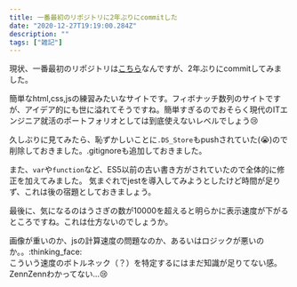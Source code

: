 ```yaml
---
title: 一番最初のリポジトリに2年ぶりにcommitした
date: "2020-12-27T19:19:00.284Z"
description: ""
tags: ["雑記"]
---
```


現状、一番最初のリポジトリは[こちら](https://github.com/rrih/fibonacci-sequence)なんですが、2年ぶりにcommitしてみました。

簡単なhtml,css,jsの練習みたいなサイトです。フィボナッチ数列のサイトですが、アイデア的にも世に溢れてそうですね。簡単すぎるのでおそらく現代のITエンジニア就活のポートフォリオとしては到底使えないレベルでしょう😢

久しぶりに見てみたら、恥ずかしいことに`.DS_Store`もpushされていた(😭)ので削除しておきました。.gitignoreも追加しておきました。

また、`var`や`function`など、ES5以前の古い書き方がされていたので全体的に修正を加えてみました。
気まぐれでjestを導入してみようとしたけど時間が足りず、これは後の宿題としておきましょう。

最後に、気になるのはうさぎの数が10000を超えると明らかに表示速度が下がるところですね。これは仕方ないのでしょうか。

画像が重いのか、jsの計算速度の問題なのか、あるいはロジックが悪いのか。。:thinking_face:  
こういう速度のボトルネック（？）を特定するにはまだ知識が足りてない感。ZennZennわかってない…😢
